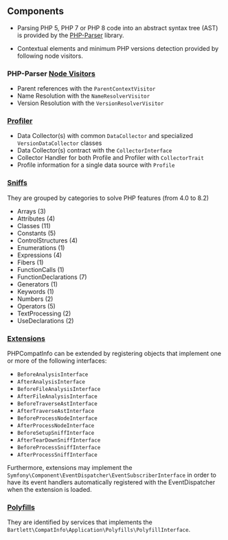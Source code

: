 <!-- markdownlint-disable MD013 -->
## Components

- Parsing PHP 5, PHP 7 or PHP 8 code into an abstract syntax tree (AST) is provided by
  the [PHP-Parser](https://github.com/nikic/PHP-Parser) library.

- Contextual elements and minimum PHP versions detection provided by following node visitors.

### PHP-Parser [Node Visitors](./parser/README.md)

- Parent references with the `ParentContextVisitor`
- Name Resolution with the `NameResolverVisitor`
- Version Resolution with the `VersionResolverVisitor`

### [Profiler](./profiler/README.md)

- Data Collector(s) with common `DataCollector` and specialized `VersionDataCollector` classes
- Data Collector(s) contract with the `CollectorInterface`
- Collector Handler for both Profile and Profiler with `CollectorTrait`
- Profile information for a single data source with `Profile`

### [Sniffs](./sniffs/README.md)

They are grouped by categories to solve PHP features (from 4.0 to 8.2)

- Arrays (3)
- Attributes (4)
- Classes (11)
- Constants (5)
- ControlStructures (4)
- Enumerations (1)
- Expressions (4)
- Fibers (1)
- FunctionCalls (1)
- FunctionDeclarations (7)
- Generators (1)
- Keywords (1)
- Numbers (2)
- Operators (5)
- TextProcessing (2)
- UseDeclarations (2)

### [Extensions](./extensions/README.md)

PHPCompatInfo can be extended by registering objects that implement one or more of the following interfaces:

- `BeforeAnalysisInterface`
- `AfterAnalysisInterface`
- `BeforeFileAnalysisInterface`
- `AfterFileAnalysisInterface`
- `BeforeTraverseAstInterface`
- `AfterTraverseAstInterface`
- `BeforeProcessNodeInterface`
- `AfterProcessNodeInterface`
- `BeforeSetupSniffInterface`
- `AfterTearDownSniffInterface`
- `BeforeProcessSniffInterface`
- `AfterProcessSniffInterface`

Furthermore, extensions may implement the `Symfony\Component\EventDispatcher\EventSubscriberInterface` in order to have its event handlers automatically registered with the EventDispatcher when the extension is loaded.

### [Polyfills](./polyfills/README.md)

They are identified by services that implements the `Bartlett\CompatInfo\Application\Polyfills\PolyfillInterface`.

